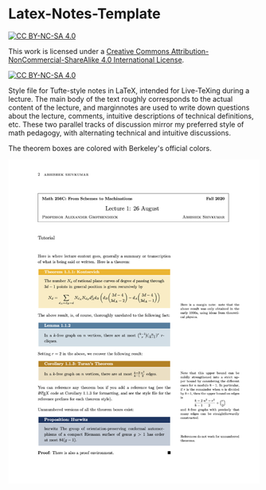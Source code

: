 # Latex-Notes-Template
[![CC BY-NC-SA 4.0][cc-by-nc-sa-shield]][cc-by-nc-sa]

This work is licensed under a
[Creative Commons Attribution-NonCommercial-ShareAlike 4.0 International License][cc-by-nc-sa].

[![CC BY-NC-SA 4.0][cc-by-nc-sa-image]][cc-by-nc-sa]

[cc-by-nc-sa]: http://creativecommons.org/licenses/by-nc-sa/4.0/
[cc-by-nc-sa-image]: https://licensebuttons.net/l/by-nc-sa/4.0/88x31.png
[cc-by-nc-sa-shield]: https://img.shields.io/badge/License-CC%20BY--NC--SA%204.0-lightgrey.svg

Style file for Tufte-style notes in LaTeX, intended for Live-TeXing during a lecture. The main body of the text roughly corresponds to the actual content of the lecture, and marginnotes are used to write down questions about the lecture, comments, intuitive descriptions of technical definitions, etc. These two parallel tracks of discussion mirror my preferred style of math pedagogy, with alternating technical and intuitive discussions.

The theorem boxes are colored with Berkeley's official colors. 

![sample page](https://github.com/ultravioletcatastrophe/Latex-Notes-Template/blob/40987e16533029127db1922cbbc0f28476db6ada/sample.png)
